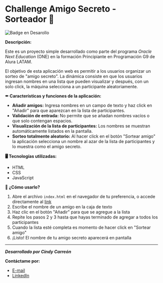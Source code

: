 # Challenge Amigo Secreto - Sorteador 🎲
![Badge en Desarollo](https://img.shields.io/badge/STATUS-TERMINADO-blue)

**Descripción:**

Este es un proyecto simple desarrollado como parte del programa *Oracle Next Education* (ONE) en la formación Principiante en Programación G9 de Alura LATAM.

El objetivo de esta aplicación web es permitir a los usuarios organizar un sorteo de "amigo secreto". La dinámica consiste en que los usuarios ingresan nombres en una lista que pueden visualizar y después, con un solo click, la máquina selecciona a un participante aleatoriamente.

**✒ Características y funciones de la aplicación:**

- **Añadir amigos:** Ingresa nombres en un campo de texto y haz click en "Añadir" para que aparezcan en la lista de participantes.
- **Validación de entrada:** No permite que se añadan nombres vacíos o que solo contengan espacios.
- **Visualización de la lista de participantes:** Los nombres se muestran automáticamente listados en la pantalla.
- **Sorteo totalmente aleatorio:** Al hacer click en el botón "Sortear amigo" la aplicación selecciona un nombre al azar de la lista de participantes y lo muestra como el amigo secreto.

**🖥 Tecnologías utilizadas:**

- HTML
- CSS
- JavaScript

**📌 ¿Cómo usarlo?**

1. Abre el archivo `index.html` en el navegador de tu preferencia, o accede directamente al [link](https://cindyc-hz.github.io/challenge-amigo-secreto/)
2. Escribe el nombre de un amigo en la caja de texto
3. Haz clic en el botón "Añadir" para que se agregue a la lista
4. Repite los pasos 2 y 3 hasta que hayas terminado de agregar a todos los participantes
5. Cuando la lista esté completa es momento de hacer click en "Sortear amigo"
6. ¡Listo! El nombre de tu amigo secreto aparecerá en pantalla

---

**_Desarrollado por Cindy Carreón_**

**Contáctame por:**

- [E-mail](cindy.mch01@proton.me)
- [LinkedIn](https://www.linkedin.com/in/cindy-carre%C3%B3n-2b961a254/)
